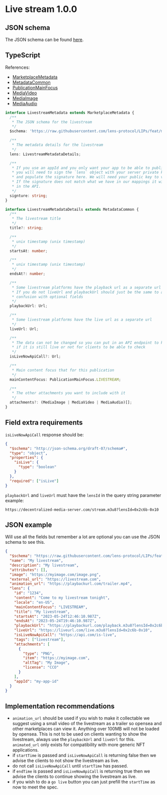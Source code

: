 # Live stream 1.0.0

## JSON schema

The JSON schema can be found [here](./schema.json).

## TypeScript

References:

- [MarketplaceMetadata](../../shared-ts-interfaces/marketplace-metadata.ts)
- [MetadataCommon](../../shared-ts-interfaces/metadata-common.ts)
- [PublicationMainFocus](../../shared-ts-interfaces/publication-main-focus.ts)
- [MediaVideo](../../shared-ts-interfaces/media/media-video.ts)
- [MediaImage](../../shared-ts-interfaces/media/media-image.ts)
- [MediaAudio](../../shared-ts-interfaces/media/media-audio.ts)

```ts
interface LivestreamMetadata extends MarketplaceMetadata {
  /**
   * The JSON schema for the livestream
   */
  $schema: 'https://raw.githubusercontent.com/lens-protocol/LIPs/feat/metadata-standards/lens-metadata-standards/publication/livestream/1.0.0/schema.json';

  /**
   * The metadata details for the livestream
   */
  lens: LivestreamMetadataDetails;

  /**
   * If you use an appId and you only want your app to be able to publish under it,
   * you will need to sign the `lens` object with your server private key
   * and populate the signature here. We will need your public key to verify this.
   * If the signature does not match what we have in our mappings it will not be surfaced
   * in the API.
   */
  signture: string;
}

interface LivestreamMetadataDetails extends MetadataCommon {
  /**
   * The livestream title
   */
  title?: string;

  /**
   * unix timestamp (unix timestamp)
   */
  startsAt: number;

  /**
   * unix timestamp (unix timestamp)
   */
  endsAt?: number;

  /**
   * Some livestream platforms have the playback url as a separate url
   * If you do not liveUrl and playbackUrl should just be the same to avoid
   * confusion with optional fields
   */
  playbackUrl: Url;

  /**
   * Some livestream platforms have the live url as a separate url
   */
  liveUrl: Url;

  /**
   * The data can not be changed so you can put in an API endpoint to know
   * if it is still live or not for clients to be able to check
   */
  isLiveNowApiCall?: Url;

  /**
   * Main content focus that for this publication
   */
  mainContentFocus: PublicationMainFocus.LIVESTREAM;

  /**
   * The other attachments you want to include with it
   */
  attachments?: (MediaImage | MediaVideo | MediaAudio)[];
}
```

## Field extra requirements

`isLiveNowApiCall` response should be:

```json
{
  "$schema": "http://json-schema.org/draft-07/schema#",
  "type": "object",
  "properties": {
    "isLive": {
      "type": "boolean"
    }
  },
  "required": ["isLive"]
}
```

`playbackUrl` and `liveUrl` must have the `lensId` in the query string parameter example:

`https://decentralized-media-server.com/stream.m3u8?lensId=0x2c6b-0x10`

## JSON example

Will use all the fields but remember a lot are optional you can use the JSON schema to see this.

```json
{
  "$schema": "https://raw.githubusercontent.com/lens-protocol/LIPs/feat/metadata-standards/lens-metadata-standards/publication/livestream/1.0.0/schema.json",
  "name": "My livestream",
  "description": "My livestream",
  "attributes": [],
  "image": "https://myimage.com/image.png",
  "external_url": "https://livestream.com",
  "animation_url": "https://playbackurl.com/trailer.mp4",
  "lens": {
    "id": "1234",
    "content": "Come to my livestream tonight",
    "locale": "en-US",
    "mainContentFocus": "LIVESTREAM",
    "title": "My livestream",
    "startsAt": "2023-05-24T12:46:10.987Z",
    "endsAt": "2023-05-24T19:46:10.987Z",
    "playbackUrl": "https://playbackurl.com/playback.m3u8?lensId=0x2c6b-0x10",
    "liveUrl": "https://liveurl.com/live.m3u8?lensId=0x2c6b-0x10",
    "isLiveNowApiCall": "https://api.com/is-live",
    "tags": ["livestream"],
    "attachments": [
      {
        "type": "PNG",
        "item": "https://myimage.com",
        "altTag": "My Image",
        "license": "CCO"
      }
    ],
    "appId": "my-app-id"
  }
}
```

## Implementation recommendations

- `animation_url` should be used if you wish to make it collectable we suggest using a small video of the livestream as a trailer so opensea and other marketplaces can view it. Anything over 100MB will not be loaded by opensea. This is not to be used on clients wanting to show the livestream, always use the `playbackUrl` and `liveUrl` for this. `animated_url` only exists for compatibility with more generic NFT applications.
- if `startTime` is passed and `isLiveNowApiCall` is returning false then we advise the clients to not show the livestream as live.
- do not call `isLiveNowApiCall` until `startTime` has passed.
- if `endTime` is passed and `isLiveNowApiCall` is returning true then we advise the clients to continue showing the livestream as live.
- if you wish to do a `go live` button you can just prefill the `startTime` as now to meet the spec.
